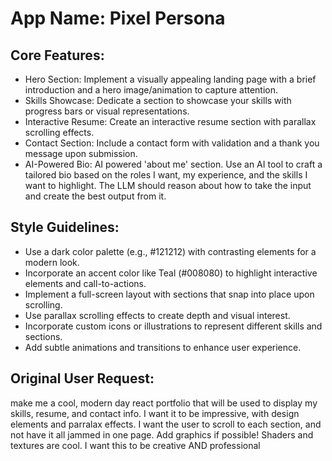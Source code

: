 # **App Name**: Pixel Persona

## Core Features:

- Hero Section: Implement a visually appealing landing page with a brief introduction and a hero image/animation to capture attention.
- Skills Showcase: Dedicate a section to showcase your skills with progress bars or visual representations.
- Interactive Resume: Create an interactive resume section with parallax scrolling effects.
- Contact Section: Include a contact form with validation and a thank you message upon submission.
- AI-Powered Bio: AI powered 'about me' section. Use an AI tool to craft a tailored bio based on the roles I want, my experience, and the skills I want to highlight. The LLM should reason about how to take the input and create the best output from it.

## Style Guidelines:

- Use a dark color palette (e.g., #121212) with contrasting elements for a modern look.
- Incorporate an accent color like Teal (#008080) to highlight interactive elements and call-to-actions.
- Implement a full-screen layout with sections that snap into place upon scrolling.
- Use parallax scrolling effects to create depth and visual interest.
- Incorporate custom icons or illustrations to represent different skills and sections.
- Add subtle animations and transitions to enhance user experience.

## Original User Request:
make me a cool, modern day react portfolio that will be used to display my skills, resume, and contact info. I want it to be impressive, with design elements and parralax effects. I want the user to scroll to each section, and not have it all jammed in one page. Add graphics if possible! Shaders and textures are cool. I want this to be creative AND professional
  